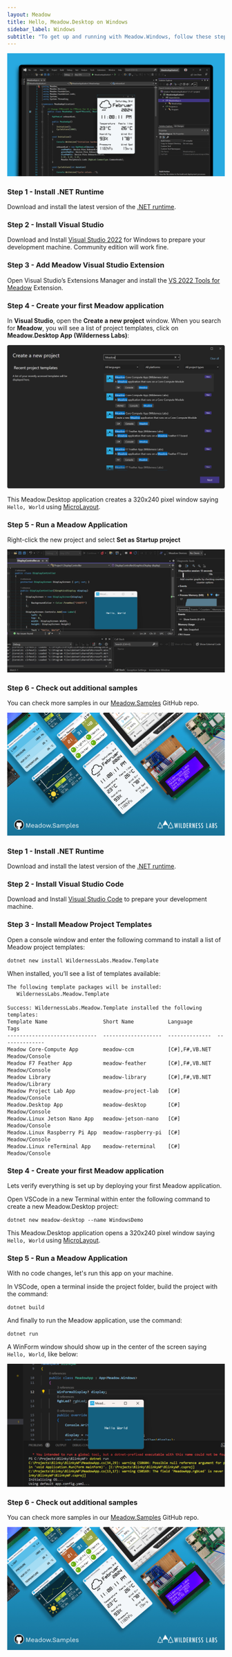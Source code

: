 ```yaml
---
layout: Meadow
title: Hello, Meadow.Desktop on Windows
sidebar_label: Windows
subtitle: "To get up and running with Meadow.Windows, follow these steps:"
---
```


![](wildernesslabs_desktop_getting_started.png)

<Tabs groupId="ide">
  <TabItem value="visualstudio2022" label="Visual Studio 2022" default>

### Step 1 - Install .NET Runtime

Download and install the latest version of the [.NET runtime](https://dotnet.microsoft.com/en-us/download).

### Step 2 - Install Visual Studio

Download and Install [Visual Studio 2022](https://visualstudio.microsoft.com/) for Windows to prepare your development machine. Community edition will work fine.

### Step 3 - Add Meadow Visual Studio Extension

Open Visual Studio’s Extensions Manager and install the [VS 2022 Tools for Meadow](https://marketplace.visualstudio.com/items?itemName=WildernessLabs.vsmeadow2022) Extension.

### Step 4 - Create your first Meadow application

In **Visual Studio**, open the **Create a new project** window. When you search for **Meadow**, you will see a list of project templates, click on **Meadow.Desktop App (Wilderness Labs)**:

![Create new Meadow Application](../../Common_Assets/wildernesslabs_meadow_projects.png)

This Meadow.Desktop application creates a 320x240 pixel window saying `Hello, World` using [MicroLayout](../../../Meadow.Foundation/Libraries_and_Frameworks/MicroLayout/index.md).

### Step 5 - Run a Meadow Application

Right-click the new project and select **Set as Startup project**

![Meadow.Desktop App running](wildernesslabs-meadow-windows-hello.jpg)

### Step 6 - Check out additional samples

You can check more samples in our [Meadow.Samples](https://github.com/WildernessLabs/Meadow.Samples) GitHub repo.

![Meadow.Desktop.Samples GitHub Repository](../../Common_Assets/wildernesslabs-meadow-desktop-samples.jpg)

  </TabItem>
  <TabItem value="visualstudiocode" label="Visual Studio Code">

### Step 1 - Install .NET Runtime

Download and install the latest version of the [.NET runtime](https://dotnet.microsoft.com/en-us/download).

### Step 2 - Install Visual Studio Code

Download and Install [Visual Studio Code](https://visualstudio.microsoft.com/) to prepare your development machine.

### Step 3 - Install Meadow Project Templates

Open a console window and enter the following command to install a list of Meadow project templates:

```console
dotnet new install WildernessLabs.Meadow.Template
```

When installed, you’ll see a list of templates available:

```console
The following template packages will be installed:
   WildernessLabs.Meadow.Template

Success: WildernessLabs.Meadow.Template installed the following templates:
Template Name                  Short Name           Language        Tags
-----------------------------  -------------------  --------------  --------------
Meadow Core-Compute App        meadow-ccm           [C#],F#,VB.NET  Meadow/Console
Meadow F7 Feather App          meadow-feather       [C#],F#,VB.NET  Meadow/Console
Meadow Library                 meadow-library       [C#],F#,VB.NET  Meadow/Library
Meadow Project Lab App         meadow-project-lab   [C#]            Meadow/Console
Meadow.Desktop App             meadow-desktop       [C#]            Meadow/Console
Meadow.Linux Jetson Nano App   meadow-jetson-nano   [C#]            Meadow/Console
Meadow.Linux Raspberry Pi App  meadow-raspberry-pi  [C#]            Meadow/Console
Meadow.Linux reTerminal App    meadow-reterminal    [C#]            Meadow/Console
```

### Step 4 - Create your first Meadow application

Lets verify everything is set up by deploying your first Meadow application. 

Open VSCode in a new Terminal within enter the following command to create a new Meadow.Desktop project:

```console
dotnet new meadow-desktop --name WindowsDemo
```

This Meadow.Desktop application opens a 320x240 pixel window saying `Hello, World` using [MicroLayout](../../../Meadow.Foundation/Libraries_and_Frameworks/MicroLayout/index.md).

### Step 5 - Run a Meadow Application

With no code changes, let's run this app on your machine. 

In VSCode, open a terminal inside the project folder, build the project with the command:

```console
dotnet build
```

And finally to run the Meadow application, use the command:

```console
dotnet run
```

A WinForm window should show up in the center of the screen saying `Hello, World`, like below:

![Create new Meadow Application](wildernesslabs_desktop_winforms.png)

### Step 6 - Check out additional samples

You can check more samples in our [Meadow.Samples](https://github.com/WildernessLabs/Meadow.Samples) GitHub repo.

![Meadow.Desktop.Samples GitHub Repository](../../Common_Assets/wildernesslabs-meadow-desktop-samples.jpg)

  </TabItem>
</Tabs>